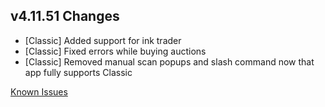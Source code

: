 ## v4.11.51 Changes

* [Classic] Added support for ink trader
* [Classic] Fixed errors while buying auctions
* [Classic] Removed manual scan popups and slash command now that app fully supports Classic

[Known Issues](https://support.tradeskillmaster.com/en_US/known_issues)
